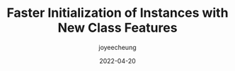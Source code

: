 ---
author: joyeecheung
date: 2022-04-20
draft: true
publisher: v8js
tags:
  - user-agents
  - engines
  - performance
target_url: https://v8.dev/blog/faster-class-features
title: Faster Initialization of Instances with New Class Features
---
